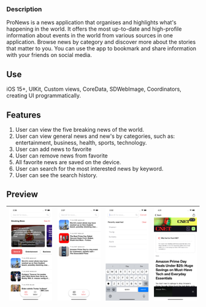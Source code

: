 
### Description
ProNews is a news application that organises and highlights what's happening in the world. It offers the most up-to-date and high-profile information about events in the world from various sources in one application.
Browse news by category and discover more about the stories that matter to you.
You can use the app to bookmark and share information with your friends on social media.

## Use
iOS 15+, UIKit, Custom views, CoreData, SDWebImage, Coordinators, creating UI programmatically.
 
## Features
1. User can view the five breaking news of the world.
2. User can view general news and new's by categories, such as: entertainment, business, health, sports, technology.
3. User can add news to favorite
4. User can remove news from favorite
5. All favorite news are saved on the device.
6. User can search for the most interested news by keyword.
7. User can see the search history.

## Preview

![News](https://github.com/vikaani/NewsClient/blob/main/Preview/News.png) | ![FavoriteArticles](https://github.com/vikaani/NewsClient/blob/main/Preview/FavoriteArticles.png) | ![SearchArticles](https://github.com/vikaani/NewsClient/blob/main/Preview/SearchArticles.png) | ![WebArticleDetails](https://github.com/vikaani/NewsClient/blob/main/Preview/WebArticleDetails.png) |
:-------------------------:|:-------------------------:|:-------------------------:|:-------------------------:|



